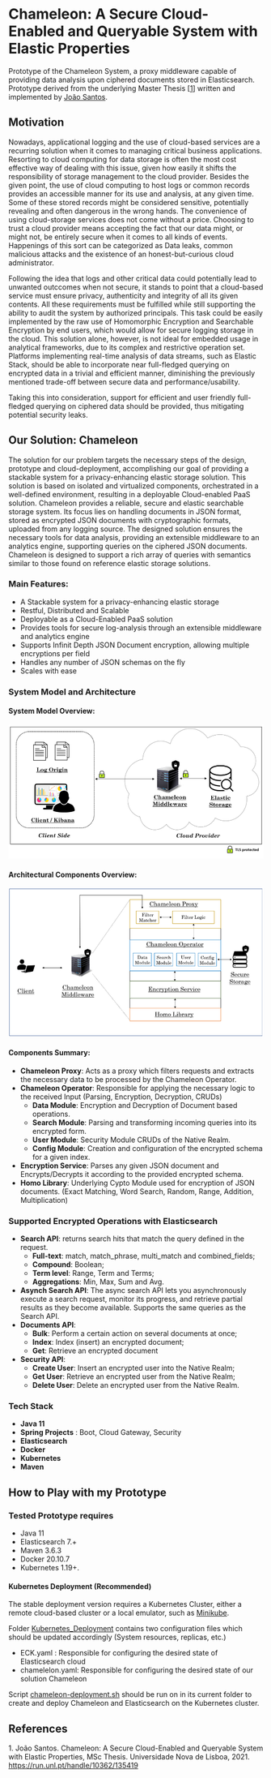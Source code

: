 # Chameleon: A Secure Cloud-Enabled and Queryable System with Elastic Properties

Prototype of the Chameleon System, a proxy middleware capable of providing data analysis upon ciphered documents stored in Elasticsearch. 
Prototype derived from the underlying Master Thesis [[1](#thesis)] written and implemented by [João Santos](https://www.linkedin.com/in/jsantos-js/).

## Motivation
Nowadays, applicational logging and the use of cloud-based services are a recurring solution when it comes to managing critical business applications. Resorting to cloud
computing for data storage is often the most cost effective way of dealing with this issue, given how easily it shifts the responsibility of storage management to the cloud provider. Besides the given point, the use of cloud computing to host logs or common records provides an accessible manner for its use and analysis, at any given time. Some of these stored records might be considered sensitive, potentially revealing and often dangerous in the wrong hands.
The convenience of using cloud-storage services does not come without a price. Choosing to trust a cloud provider means accepting the fact that our data might, or might not,
be entirely secure when it comes to all kinds of events. Happenings of this sort can be
categorized as Data leaks, common malicious attacks and the existence of an honest-but-curious cloud administrator.

Following the idea that logs and other critical data could potentially lead to unwanted outccomes when not secure, it stands to point that a cloud-based service must ensure privacy,
authenticity and integrity of all its given contents. All these requirements must be fulfilled while still supporting the ability to audit the system by authorized principals. This
task could be easily implemented by the raw use of Homomorphic Encryption and
Searchable Encryption by end users, which would allow for secure logging storage
in the cloud. This solution alone, however, is not ideal for embedded usage in analytical
frameworks, due to its complex and restrictive operation set. Platforms implementing
real-time analysis of data streams, such as Elastic Stack, should be able to incorporate near
full-fledged querying on encrypted data in a trivial and efficient manner, diminishing the
previously mentioned trade-off between secure data and performance/usability.


Taking this into consideration, support for efficient and user friendly full-fledged
querying on ciphered data should be provided, thus mitigating potential security leaks.

## Our Solution: Chameleon

The solution for our problem targets the necessary steps of the design, prototype and
cloud-deployment, accomplishing our goal of providing a stackable system for a privacy-enhancing elastic storage solution. This solution is based on isolated and virtualized
components, orchestrated in a well-defined environment, resulting in a deployable Cloud-enabled PaaS
solution.
Chameleon provides a reliable, secure and elastic
searchable storage system. Its focus lies on handling documents in JSON format, stored
as encrypted JSON documents with cryptographic formats, uploaded from any logging
source. The designed solution ensures the necessary tools for data analysis, providing an
extensible middleware to an analytics engine, supporting queries on the ciphered JSON
documents. Chameleon is designed to support a rich array of queries with semantics
similar to those found on reference elastic storage solutions.

### Main Features:
* A Stackable system for a privacy-enhancing elastic storage
* Restful, Distributed and Scalable
* Deployable as a Cloud-Enabled PaaS solution
* Provides tools for secure log-analysis through an extensible middleware and analytics engine
* Supports Infinit Depth JSON Document encryption, allowing multiple encryptions per field
* Handles any number of JSON schemas on the fly
* Scales with ease

### System Model and Architecture

#### System Model Overview:

![alt text](Figures/model.png)

#### Architectural Components Overview:

![alt text](Figures/arch.png)

#### Components Summary:
* __Chameleon Proxy__: Acts as a proxy which filters requests and extracts the necessary data to be processed by the Chameleon Operator.
* __Chameleon Operator__: Responsible for applying the necessary logic to the received Input (Parsing, Encryption, Decryption, CRUDs)
  * __Data Module__: Encryption and Decryption of Document based operations.
  * __Search Module__: Parsing and transforming incoming queries into its encrypted form.
  * __User Module__: Security Module CRUDs of the Native Realm.
  * __Config Module__: Creation and configuration of the encrypted schema for a given index.
* __Encryption Service__: Parses any given JSON document and Encrypts/Decrypts it according to the provided encrypted schema.
* __Homo Library__: Underlying Cypto Module used for encryption of JSON documents. (Exact Matching, Word Search, Random, Range, Addition, Multiplication) 

### Supported Encrypted Operations with Elasticsearch
* __Search API__: returns search hits that match the query defined in the request.
  * __Full-text__: match, match_phrase, multi_match and combined_fields;
  * __Compound__: Boolean;
  * __Term level__: Range, Term and Terms;
  * __Aggregations__: Min, Max, Sum and Avg.
* __Asynch Search API__: The async search API lets you asynchronously execute a search
request, monitor its progress, and retrieve partial results as they become available.
Supports the same queries as the Search API.
* __Documents API__:
  * __Bulk__: Perform a certain action on several documents at once;
  * __Index__: Index (insert) an encrypted document;
  * __Get__: Retrieve an encrypted document
* __Security API__:
  * __Create User__: Insert an encrypted user into the Native Realm;
  * __Get User__: Retrieve an encrypted user from the Native Realm;
  * __Delete User__: Delete an encrypted user from the Native Realm.

### Tech Stack
* __Java 11__
* __Spring Projects__ : Boot, Cloud Gateway, Security
* __Elasticsearch__
* __Docker__
* __Kubernetes__
* __Maven__


## How to Play with my Prototype

### Tested Prototype requires
* Java 11
* Elasticsearch 7.+
* Maven 3.6.3
* Docker 20.10.7
* Kubernetes 1.19+.

#### Kubernetes Deployment (Recommended)
The stable deployment version requires a Kubernetes Cluster, either a remote cloud-based cluster or a local emulator, such as [Minikube](https://minikube.sigs.k8s.io).

Folder [Kubernetes_Deployment](Kubernetes_Deployment) contains two configuration files which should be updated accordingly (System resources, replicas, etc.)
* ECK.yaml : Responsible for configuring the desired state of Elasticsearch cloud
* chamelelon.yaml: Responsible for configuring the desired state of our solution Chameleon

Script [chameleon-deployment.sh](chameleon-deployment.sh) should be run on in its current folder to create and deploy Chameleon and Elasticsearch on the Kubernetes cluster.

## References
<a name="thesis">1.</a> João Santos. Chameleon: A Secure Cloud-Enabled and Queryable System with Elastic Properties, MSc Thesis. Universidade Nova de Lisboa, 2021.
https://run.unl.pt/handle/10362/135419
